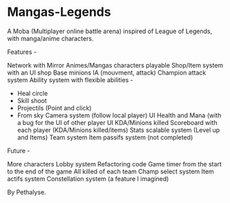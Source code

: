 # Mangas-Legends
A Moba (Multiplayer online battle arena) inspired of League of Legends, with manga/anime characters.

Features -

Network with Mirror
Animes/Mangas characters playable
Shop/Item system with an UI shop
Base minions IA (mouvment, attack)
Champion attack system
Ability system with flexible abilities -
  - Heal circle
  - Skill shoot
  - Projectils (Point and click)
  - From sky
Camera system (follow local player)
UI Health and Mana (with a bug for the UI of other player
UI KDA/Minions killed
Scoreboard with each player (KDA/Minions killed/items)
Stats scalable system (Level up and Items)
Team system
Item passifs system (not completed)

Future -

More characters
Lobby system
Refactoring code
Game timer from the start to the end of the game
All killed of each team
Champ select system
Item actifs system
Constellation system (a feature I imagined)

By Pethalyse.
